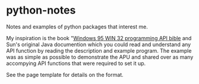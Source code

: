 # python-notes
Notes and examples of python packages that interest me.

My inspiration is the book "[Windows 95 WIN 32 programming API bible](https://archive.org/details/windows95win32pr00simo) and Sun's original Java documention which you could read and understand any API function by reading the description and example program. The example was as simple as possible to demonstrate the APU and shared over as many accompying API functions that were required to set it up.

See the page template for details on the format.
